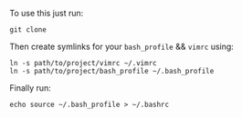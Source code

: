 To use this just run:
```
git clone 
```
Then create symlinks for your `bash_profile` && `vimrc` using:
```
ln -s path/to/project/vimrc ~/.vimrc
ln -s path/to/project/bash_profile ~/.bash_profile
```
Finally run: 
```
echo source ~/.bash_profile > ~/.bashrc
```